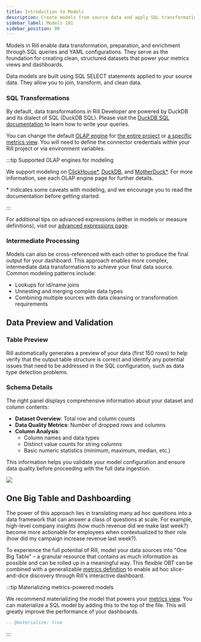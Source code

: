 ```yaml
---
title: Introduction to Models
description: Create models from source data and apply SQL transformations
sidebar_label: Models 101
sidebar_position: 00
---
```

 
Models in Rill enable data transformation, preparation, and enrichment through SQL queries and YAML configurations. They serve as the foundation for creating clean, structured datasets that power your metrics views and dashboards.

Data models are built using SQL SELECT statements applied to your source data. They allow you to join, transform, and clean data.

### SQL Transformations

By default, data transformations in Rill Developer are powered by DuckDB and its dialect of SQL (DuckDB SQL). Please visit the [DuckDB SQL documentation](https://duckdb.org/docs/sql/introduction) to learn how to write your queries.

You can change the default [OLAP engine](https://docs.rilldata.com/connect/olap) for [the entire project](https://docs.rilldata.com/reference/project-files/rill-yaml#configuring-the-default-olap-engine) or [a specific metrics view](https://docs.rilldata.com/reference/project-files/metrics-views). You will need to define the connector credentials within your Rill project or via environment variables.

:::tip Supported OLAP engines for modeling

We support modeling on [ClickHouse\*](/connect/olap/clickhouse), [DuckDB](/connect/olap/duckdb), and [MotherDuck\*](/connect/olap/motherduck). For more information, see each OLAP engine page for further details.

\* indicates some caveats with modeling, and we encourage you to read the documentation before getting started.

:::

For additional tips on advanced expressions (either in models or measure definitions), visit our [advanced expressions page](/build/metrics-view).

### Intermediate Processing

Models can also be cross-referenced with each other to produce the final output for your dashboard. This approach enables more complex, intermediate data transformations to achieve your final data source. Common modeling patterns include:

- Lookups for id/name joins
- Unnesting and merging complex data types
- Combining multiple sources with data cleansing or transformation requirements

## Data Preview and Validation

### Table Preview

Rill automatically generates a preview of your data (first 150 rows) to help verify that the output table structure is correct and identify any potential issues that need to be addressed in the SQL configuration, such as data type detection problems.

### Schema Details

The right panel displays comprehensive information about your dataset and column contents:

- **Dataset Overview**: Total row and column counts
- **Data Quality Metrics**: Number of dropped rows and columns
- **Column Analysis**: 
  - Column names and data types
  - Distinct value counts for string columns
  - Basic numeric statistics (minimum, maximum, median, etc.)

This information helps you validate your model configuration and ensure data quality before proceeding with the full data ingestion.

<img src='/img/build/model/preview.png' class='rounded-gif' />
<br />

## One Big Table and Dashboarding

The power of this approach lies in translating many ad hoc questions into a data framework that can answer a class of questions at scale. For example, high-level company insights (how much revenue did we make last week?) become more actionable for employees when contextualized to their role (how did my campaign increase revenue last week?).

To experience the full potential of Rill, model your data sources into "One Big Table" – a granular resource that contains as much information as possible and can be rolled up in a meaningful way. This flexible OBT can be combined with a generalizable [metrics definition](/build/dashboards) to enable ad hoc slice-and-dice discovery through Rill's interactive dashboard.

:::tip Materializing metrics-powered models

We recommend materializing the model that powers your [metrics view](/build/metrics-view). You can materialize a SQL model by adding this to the top of the file. This will greatly improve the performance of your dashboards.

```sql
-- @materialize: true
```
:::
